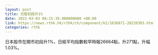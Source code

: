 ```yaml
---
layout: post
title: 日股初段升1%
date: 2022-03-03 08:15:39.000000000 +08:00
link: https://news.rthk.hk/rthk/ch/component/k2/1636871-20220303.htm
categories: rthk
---
```


日本股市在開市初段升1%，日經平均指數較早時報26664點，升271點，升幅1.03%。
